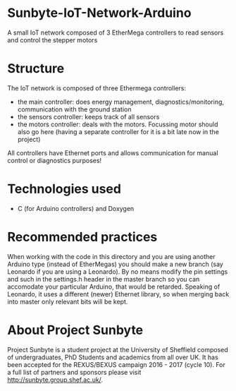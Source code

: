 # Sunbyte-IoT-Network-Arduino
A small IoT network composed of 3 EtherMega controllers to read sensors and control the stepper motors

# Structure #
The IoT network is composed of three Ethermega controllers:
* the main controller: does energy management, diagnostics/monitoring, communication with the ground station
* the sensors controller: keeps track of all sensors
* the motors controller: deals with the motors. Focussing motor should also go here (having a separate controller for it is a bit late now in the project)

All controllers have Ethernet ports and allows communication for manual control or diagnostics purposes!

# Technologies used #
* C (for Arduino controllers) and Doxygen

# Recommended practices #
When working with the code in this directory and you are using another Arduino type (instead of EtherMegas)
you should make a new branch (say Leonardo if you are using a Leonardo). By no means modify the pin settings and such in the
settings.h header in the master branch so you can accomodate your particular Arduino, that would be retarded. Speaking of Leonardo, 
it uses a different (newer) Ethernet library, so when merging back into master only relevant bits will be kept. 

# About Project Sunbyte #
Project Sunbyte is a student project at the University of Sheffield composed of undergraduates, PhD Students
and academics from all over UK. It has been accepted for the REXUS/BEXUS campaign 2016 - 2017 (cycle 10). For a full list of partners and sponsors
please visit http://sunbyte.group.shef.ac.uk/. 

